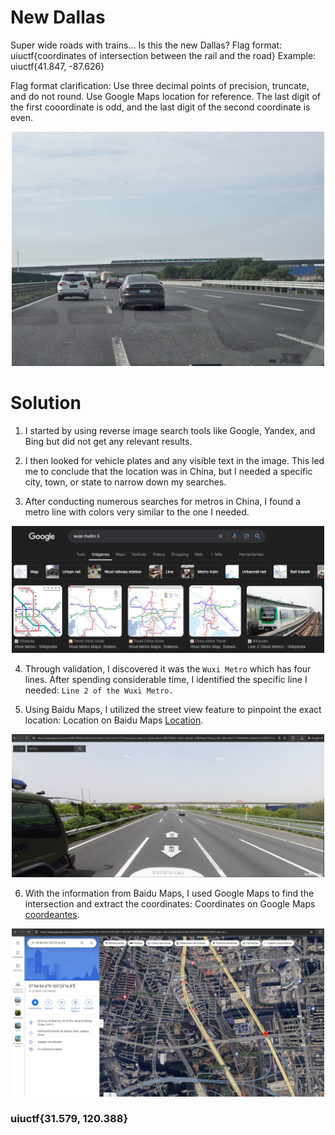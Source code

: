 # New Dallas

Super wide roads with trains... Is this the new Dallas? Flag format: uiuctf{coordinates of intersection between the rail and the road} Example: uiuctf{41.847, -87.626}

Flag format clarification: Use three decimal points of precision, truncate, and do not round. Use Google Maps location for reference. The last digit of the first cooordinate is odd, and the last digit of the second coordinate is even.

<p align="center">
  <img src="../OSINT/assets/newdallas.jpg" width="500" alt="image">
</p>


# Solution

1. I started by using reverse image search tools like Google, Yandex, and Bing but did not get any relevant results.

2. I then looked for vehicle plates and any visible text in the image. This led me to conclude that the location was in China, but I needed a specific city, town, or state to narrow down my searches.

3. After conducting numerous searches for metros in China, I found a metro line with colors very similar to the one I needed.

<p align="center">
  <img src="../OSINT/assets/DnfYwwsJAy.png" width="500" alt="search">
</p>


4. Through validation, I discovered it was the `Wuxi Metro` which has four lines. After spending considerable time, I identified the specific line I needed: `Line 2 of the Wuxi Metro.`

5. Using Baidu Maps, I utilized the street view feature to pinpoint the exact location: Location on Baidu Maps [Location](https://map.baidu.com/search/%E5%9C%B0%E9%93%812%E5%8F%B7%E7%BA%BF/@13402454.32,3686311.58,21z,87t,27.53h?querytype=s&da_src=shareurl&wd=%E5%9C%B0%E9%93%812%E5%8F%B7%E7%BA%BF&c=1&src=0&wd2=%E6%97%A0%E9%94%A1%E5%B8%82&pn=0&sug=1&l=5&b=(6347177.960000001,2093652.75;16832937.96,6885972.75)&from=webmap&biz_forward=%7B%22scaler%22:2,%22styles%22:%22pl%22%7D&sug_forward=b05cf10d623dcda38505bfe9&device_ratio=2#panoid=09000100011704181137551027O&panotype=street&heading=333.27&pitch=-5.66&l=21&tn=B_NORMAL_MAP&sc=0&newmap=1&shareurl=1&pid=09000100011704181137551027O).

<p align="center">
  <img src="../OSINT/assets/NfAWTzQrkd.png" width="500" alt="Baidu">
</p>


6. With the information from Baidu Maps, I used Google Maps to find the intersection and extract the coordinates: Coordinates on Google Maps [coordeantes](https://www.google.com/maps/place/31%C2%B034'44.4%22N+120%C2%B023'16.8%22E/@31.5801847,120.3803256,1615m/data=!3m1!1e3!4m4!3m3!8m2!3d31.579!4d120.388?entry=ttu).

<p align="center">
  <img src="../OSINT/assets/R8qUf8Pyu1.jpg" width="500" alt="coordinates">
</p>

###  uiuctf{31.579, 120.388}
